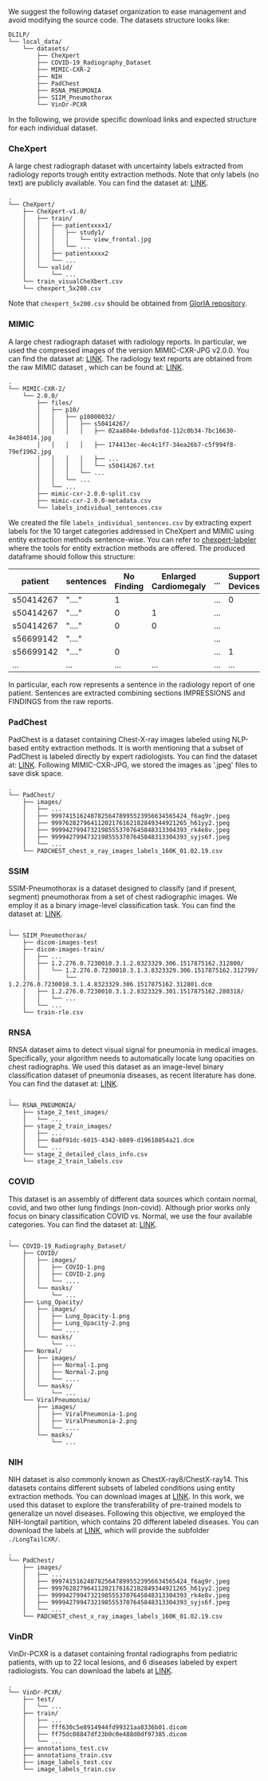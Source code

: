 We suggest the following dataset organization to ease management and avoid modifying the source code.
The datasets structure looks like:

```
DLILP/
└── local_data/
    └── datasets/
        ├── CheXpert
        ├── COVID-19_Radiography_Dataset
        ├── MIMIC-CXR-2
        ├── NIH
        ├── PadChest
        ├── RSNA_PNEUMONIA
        ├── SIIM_Pneumothorax
        └── VinDr-PCXR
```

In the following, we provide specific download links and expected structure for each individual dataset.

### CheXpert

A large chest radiograph dataset with uncertainty labels extracted from radiology reports trough entity extraction methods.
Note that only labels (no text) are publicly available. You can find the dataset at: [LINK](https://stanfordmlgroup.github.io/competitions/chexpert/).


```
.
└── CheXpert/
    ├── CheXpert-v1.0/
    │   ├── train/
    │   │   ├── patientxxxx1/
    │   │   │   ├── study1/
    │   │   │   │   └── view_frontal.jpg
    │   │   │   └── ...
    │   │   ├── patientxxxx2
    │   │   └── ...
    │   └── valid/
    │       └── ...
    └── train_visualCheXbert.csv
    └── chexpert_5x200.csv
```

Note that `chexpert_5x200.csv` should be obtained from [GlorIA repository](https://stanfordmedicine.app.box.com/s/j5h7q99f3pfi7enc0dom73m4nsm6yzvh).

### MIMIC

A large chest radiograph dataset with radiology reports. In particular, we used the compressed images of the version
MIMIC-CXR-JPG v2.0.0. You can find the dataset at: [LINK](https://physionet.org/content/mimic-cxr-jpg/2.0.0/). The radiology
text reports are obtained from the raw MIMIC dataset , which can be found at: [LINK](https://physionet.org/content/mimic-cxr/2.0.0/).

```
.
└── MIMIC-CXR-2/
    └── 2.0.0/
        ├── files/
        │   ├── p10/
        │   │   ├── p10000032/
        │   │   │   ├── s50414267/
        │   │   │   │   ├── 02aa804e-bde0afdd-112c0b34-7bc16630-4e384014.jpg
        │   │   │   │   ├── 174413ec-4ec4c1f7-34ea26b7-c5f994f8-79ef1962.jpg
        │   │   │   │   ├── ...
        │   │   │   │   └── s50414267.txt
        │   │   │   └── ...
        │   │   └── ...
        │   └── ...
        ├── mimic-cxr-2.0.0-split.csv
        ├── mimic-cxr-2.0.0-metadata.csv
        └── labels_individual_sentences.csv
```

We created the file `labels_individual_sentences.csv` by extracting expert labels for the 10 target categories addressed in
CheXpert and MIMIC using entity extraction methods sentence-wise. You can refer to [chexpert-labeler](https://github.com/stanfordmlgroup/chexpert-labeler) 
where the tools for entity extraction methods are offered. The produced dataframe should follow this structure:

| patient   | sentences | No Finding | Enlarged Cardiomegaly | ...   | Support Devices |
|-----------|-----------|------------|-----------------------|-------|-----------------|
| s50414267 | "...."    | 1          |                       | ...   | 0               |
| s50414267 | "...."    | 0          | 1                     | ...   |                 |
| s50414267 | "...."    | 0          | 0                     | ...   |                 |
| s56699142 | "...."    |            |                       | ...   |                 |
| s56699142 | "...."    | 0          |                       | ...   | 1               |
| ...       | ...       | ...        | ...                   | ...   | ...             |

In particular, each row represents a sentence in the radiology report of one patient. Sentences are extracted combining sections
IMPRESSIONS and FINDINGS from the raw reports.

### PadChest

PadChest is a dataset containing Chest-X-ray images labeled using NLP-based entity extraction methods. It is worth mentioning that
a subset of PadChest is labeled directly by expert radiologists. You can find the dataset at: [LINK](http://bimcv.cipf.es/bimcv-projects/padchest).
Following MIMIC-CXR-JPG, we stored the images as '.jpeg' files to save disk space.

```
.
└── PadChest/
    ├── images/
    │   ├── ...
    │   ├── 99974151624878256478995523956634565424_f6ag9r.jpeg
    │   ├── 99976282796411202176162182849344921265_h61yy2.jpeg
    │   ├── 99994279947321985553707645848313304393_rk4e8v.jpeg
    │   ├── 99994279947321985553707645848313304393_syjs6f.jpeg
    │   └── ...
    └── PADCHEST_chest_x_ray_images_labels_160K_01.02.19.csv
```

### SSIM

SSIM-Pneumothorax is a dataset designed to classify (and if present, segment) pneumothorax from a set of chest radiographic
images. We employ it as a binary image-level classification task. You can find the dataset at: [LINK](https://www.kaggle.com/c/siim-acr-pneumothorax-segmentation/).

```
.
└── SIIM_Pneumothorax/
    ├── dicom-images-test
    ├── dicom-images-train/
    │   ├── ...
    │   ├── 1.2.276.0.7230010.3.1.2.8323329.306.1517875162.312800/
    │   │   └── 1.2.276.0.7230010.3.1.3.8323329.306.1517875162.312799/
    │   │       └── 1.2.276.0.7230010.3.1.4.8323329.306.1517875162.312801.dcm
    │   ├── 1.2.276.0.7230010.3.1.2.8323329.301.1517875162.280318/
    │   │   └── ...
    │   └── ...
    └── train-rle.csv
```

### RNSA

RNSA dataset aims to detect visual signal for pneumonia in medical images. Specifically, your algorithm needs to automatically
locate lung opacities on chest radiographs. We used this dataset as an image-level binary classification dataset of pneumonia 
diseases, as recent literature has done. You can find the dataset at: [LINK](https://www.kaggle.com/competitions/rsna-pneumonia-detection-challenge/).

```
.
└── RSNA_PNEUMONIA/
    ├── stage_2_test_images/
    │   └── ...
    ├── stage_2_train_images/
    │   ├── ...
    │   ├── 0a0f91dc-6015-4342-b809-d19610854a21.dcm
    │   └── ...
    └── stage_2_detailed_class_info.csv
    └── stage_2_train_labels.csv
```

### COVID

This dataset is an assembly of different data sources which contain normal, covid, and two other lung findings (non-covid).
Although prior works only focus on binary classification COVID vs. Normal, we use the four available categories. You can 
find the dataset at: [LINK](https://www.kaggle.com/datasets/tawsifurrahman/covid19-radiography-database).

```
.
└── COVID-19_Radiography_Dataset/
    ├── COVID/
    │   ├── images/
    │   │   ├── COVID-1.png
    │   │   ├── COVID-2.png
    │   │   └── ....
    │   └── masks/
    │       └── ...
    ├── Lung_Opacity/
    │   ├── images/
    │   │   ├── Lung_Opacity-1.png
    │   │   ├── Lung_Opacity-2.png
    │   │   └── ....
    │   └── masks/
    │       └── ...
    ├── Normal/
    │   ├── images/
    │   │   ├── Normal-1.png
    │   │   ├── Normal-2.png
    │   │   └── ....
    │   └── masks/
    │       └── ...
    └── ViralPneumonia/
        ├── images/
        │   ├── ViralPneumonia-1.png
        │   ├── ViralPneumonia-2.png
        │   └── ....
        └── masks/
            └── ...
```

### NIH

NIH dataset is also commonly known as ChestX-ray8/ChestX-ray14. This datasets contains different subsets of labeled conditions 
using entity extraction methods. You can download images at [LINK](hhttps://nihcc.app.box.com/v/ChestXray-NIHCC/folder/36938765345).
In this work, we used this dataset to explore the transferability of pre-trained models to generalize un novel diseases. Following this
objective, we employed the NIH-longtail partition, which contains 20 different labeled diseases. You can download the labels at 
[LINK](https://nihcc.app.box.com/v/ChestXray-NIHCC/folder/174256157515), which will provide the subfolder `./LongTailCXR/`.  

```
.
└── PadChest/
    ├── images/
    │   ├── ...
    │   ├── 99974151624878256478995523956634565424_f6ag9r.jpeg
    │   ├── 99976282796411202176162182849344921265_h61yy2.jpeg
    │   ├── 99994279947321985553707645848313304393_rk4e8v.jpeg
    │   ├── 99994279947321985553707645848313304393_syjs6f.jpeg
    │   └── ...
    └── PADCHEST_chest_x_ray_images_labels_160K_01.02.19.csv
```

### VinDR

VinDr-PCXR is a dataset containing frontal radiographs from pediatric patients, with up to 22 local lesions, and 6 diseases 
labeled by expert radiologists. You can download the labels at [LINK](https://physionet.org/content/vindr-cxr/1.0.0/).

```
.
└── VinDr-PCXR/
    ├── test/
    │   └── ...
    ├── train/
    │   ├── ...
    │   ├── fff630c5e8914944fd99321aa8336b01.dicom
    │   ├── ff75dc08847df23b0c0e488d0df97385.dicom
    │   └── ...
    ├── annotations_test.csv
    ├── annotations_train.csv
    ├── image_labels_test.csv
    └── image_labels_train.csv
```